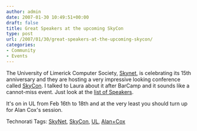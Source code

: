 ```yaml
---
author: admin
date: 2007-01-30 10:49:51+00:00
draft: false
title: Great Speakers at the upcoming SkyCon
type: post
url: /2007/01/30/great-speakers-at-the-upcoming-skycon/
categories:
- Community
- Events
---
```


The University of Limerick Computer Society, [Skynet](http://www.skynet.ie/), is celebrating its 15th anniversary and they are hosting a very impressive looking conference called [SkyCon](http://www.skycon.skynet.ie/index.php). I talked to Laura about it after BarCamp and it sounds like a cannot-miss event. Just look at the [list of Speakers](http://www.skycon.skynet.ie/speakers.php).

It's on in UL from Feb 16th to 18th and at the very least you should turn up for Alan Cox's session.

Technorati Tags: [SkyNet](http://www.technorati.com/tags/SkyNet), [SkyCon](http://www.technorati.com/tags/SkyCon), [UL](http://www.technorati.com/tags/UL), [Alan+Cox](http://www.technorati.com/tags/Alan+Cox)

